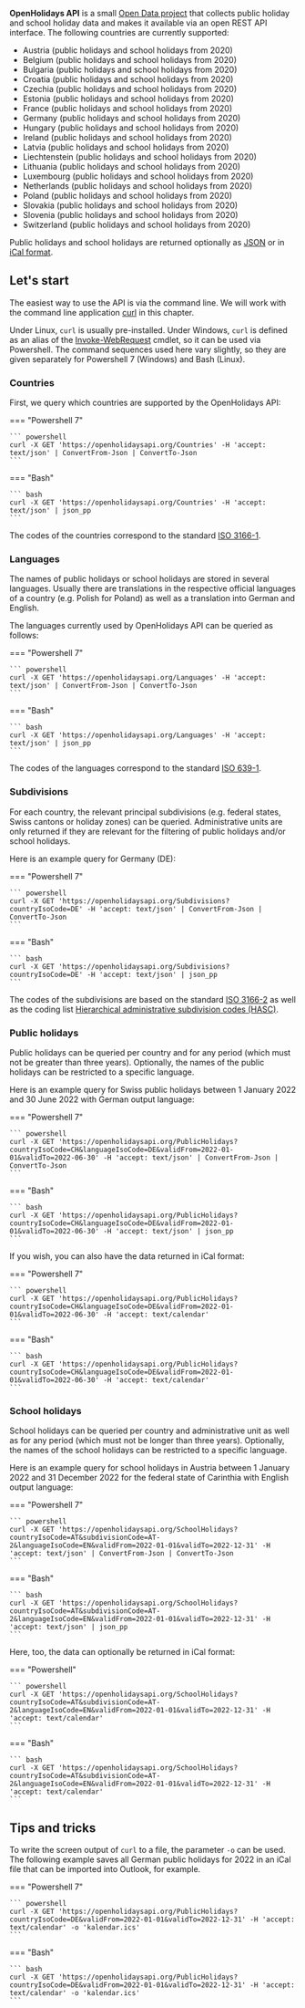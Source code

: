**OpenHolidays API** is a small [Open Data project](https://opendatahandbook.org/guide/en/what-is-open-data/) that collects public holiday and school holiday data and makes it available via an open REST API interface. The following countries are currently supported:

+ Austria (public holidays and school holidays from 2020)
+ Belgium (public holidays and school holidays from 2020)
+ Bulgaria (public holidays and school holidays from 2020)
+ Croatia (public holidays and school holidays from 2020)
+ Czechia (public holidays and school holidays from 2020)
+ Estonia (public holidays and school holidays from 2020)
+ France (public holidays and school holidays from 2020)
+ Germany (public holidays and school holidays from 2020)
+ Hungary (public holidays and school holidays from 2020)
+ Ireland (public holidays and school holidays from 2020)
+ Latvia (public holidays and school holidays from 2020)
+ Liechtenstein (public holidays and school holidays from 2020)
+ Lithuania (public holidays and school holidays from 2020)
+ Luxembourg (public holidays and school holidays from 2020)
+ Netherlands (public holidays and school holidays from 2020)
+ Poland (public holidays and school holidays from 2020)
+ Slovakia (public holidays and school holidays from 2020)
+ Slovenia (public holidays and school holidays from 2020)
+ Switzerland (public holidays and school holidays from 2020)

Public holidays and school holidays are returned optionally as [JSON](https://datatracker.ietf.org/doc/html/rfc7159) or in [iCal format](https://datatracker.ietf.org/doc/html/rfc5545).

## Let's start

The easiest way to use the API is via the command line. We will work with the command line application [curl](https://curl.se/) in this chapter. 

Under Linux, `curl` is usually pre-installed. Under Windows, `curl` is defined as an alias of the [Invoke-WebRequest](https://docs.microsoft.com/en-us/powershell/module/microsoft.powershell.utility/invoke-webrequest) cmdlet, so it can be used via Powershell. The command sequences used here vary slightly, so they are given separately for Powershell 7 (Windows) and Bash (Linux).

### Countries

First, we query which countries are supported by the OpenHolidays API:

=== "Powershell 7"

    ``` powershell
    curl -X GET 'https://openholidaysapi.org/Countries' -H 'accept: text/json' | ConvertFrom-Json | ConvertTo-Json
    ```

=== "Bash"

    ``` bash
    curl -X GET 'https://openholidaysapi.org/Countries' -H 'accept: text/json' | json_pp
    ```

The codes of the countries correspond to the standard [ISO 3166-1](https://www.iso.org/iso-3166-country-codes.html).

### Languages

The names of public holidays or school holidays are stored in several languages. Usually there are translations in the respective official languages of a country (e.g. Polish for Poland) as well as a translation into German and English. 

The languages currently used by OpenHolidays API can be queried as follows: 

=== "Powershell 7"

    ``` powershell
    curl -X GET 'https://openholidaysapi.org/Languages' -H 'accept: text/json' | ConvertFrom-Json | ConvertTo-Json
    ```

=== "Bash"

    ``` bash
    curl -X GET 'https://openholidaysapi.org/Languages' -H 'accept: text/json' | json_pp
    ```

The codes of the languages correspond to the standard [ISO 639-1](https://www.iso.org/iso-639-language-codes.html).

### Subdivisions

For each country, the relevant principal subdivisions (e.g. federal states, Swiss cantons or holiday zones) can be queried. Administrative units are only returned if they are relevant for the filtering of public holidays and/or school holidays.

Here is an example query for Germany (DE): 

=== "Powershell 7"

    ``` powershell
    curl -X GET 'https://openholidaysapi.org/Subdivisions?countryIsoCode=DE' -H 'accept: text/json' | ConvertFrom-Json | ConvertTo-Json
    ```

=== "Bash"

    ``` bash
    curl -X GET 'https://openholidaysapi.org/Subdivisions?countryIsoCode=DE' -H 'accept: text/json' | json_pp
    ```

The codes of the subdivisions are based on the standard [ISO 3166-2](https://www.iso.org/iso-3166-country-codes.html) as well as the coding list [Hierarchical administrative subdivision codes (HASC)](http://www.statoids.com/ihasc.html).

### Public holidays

Public holidays can be queried per country and for any period (which must not be greater than three years). Optionally, the names of the public holidays can be restricted to a specific language. 

Here is an example query for Swiss public holidays between 1 January 2022 and 30 June 2022 with German output language: 

=== "Powershell 7"

    ``` powershell
    curl -X GET 'https://openholidaysapi.org/PublicHolidays?countryIsoCode=CH&languageIsoCode=DE&validFrom=2022-01-01&validTo=2022-06-30' -H 'accept: text/json' | ConvertFrom-Json | ConvertTo-Json
    ```

=== "Bash"

    ``` bash
    curl -X GET 'https://openholidaysapi.org/PublicHolidays?countryIsoCode=CH&languageIsoCode=DE&validFrom=2022-01-01&validTo=2022-06-30' -H 'accept: text/json' | json_pp
    ```

If you wish, you can also have the data returned in iCal format:

=== "Powershell 7"

    ``` powershell
    curl -X GET 'https://openholidaysapi.org/PublicHolidays?countryIsoCode=CH&languageIsoCode=DE&validFrom=2022-01-01&validTo=2022-06-30' -H 'accept: text/calendar'
    ```

=== "Bash"

    ``` bash
    curl -X GET 'https://openholidaysapi.org/PublicHolidays?countryIsoCode=CH&languageIsoCode=DE&validFrom=2022-01-01&validTo=2022-06-30' -H 'accept: text/calendar'
    ```

### School holidays

School holidays can be queried per country and administrative unit as well as for any period (which must not be longer than three years). Optionally, the names of the school holidays can be restricted to a specific language. 

Here is an example query for school holidays in Austria between 1 January 2022 and 31 December 2022 for the federal state of Carinthia with English output language: 

=== "Powershell 7"

    ``` powershell
    curl -X GET 'https://openholidaysapi.org/SchoolHolidays?countryIsoCode=AT&subdivisionCode=AT-2&languageIsoCode=EN&validFrom=2022-01-01&validTo=2022-12-31' -H 'accept: text/json' | ConvertFrom-Json | ConvertTo-Json
    ```

=== "Bash"

    ``` bash
    curl -X GET 'https://openholidaysapi.org/SchoolHolidays?countryIsoCode=AT&subdivisionCode=AT-2&languageIsoCode=EN&validFrom=2022-01-01&validTo=2022-12-31' -H 'accept: text/json' | json_pp
    ```

Here, too, the data can optionally be returned in iCal format:

=== "Powershell"

    ``` powershell
    curl -X GET 'https://openholidaysapi.org/SchoolHolidays?countryIsoCode=AT&subdivisionCode=AT-2&languageIsoCode=EN&validFrom=2022-01-01&validTo=2022-12-31' -H 'accept: text/calendar'
    ```

=== "Bash"

    ``` bash
    curl -X GET 'https://openholidaysapi.org/SchoolHolidays?countryIsoCode=AT&subdivisionCode=AT-2&languageIsoCode=EN&validFrom=2022-01-01&validTo=2022-12-31' -H 'accept: text/calendar'
    ```

## Tips and tricks

To write the screen output of `curl` to a file, the parameter `-o` can be used. The following example saves all German public holidays for 2022 in an iCal file that can be imported into Outlook, for example.

=== "Powershell 7"

    ``` powershell
    curl -X GET 'https://openholidaysapi.org/PublicHolidays?countryIsoCode=DE&validFrom=2022-01-01&validTo=2022-12-31' -H 'accept: text/calendar' -o 'kalendar.ics'
    ```

=== "Bash"

    ``` bash
    curl -X GET 'https://openholidaysapi.org/PublicHolidays?countryIsoCode=DE&validFrom=2022-01-01&validTo=2022-12-31' -H 'accept: text/calendar' -o 'kalendar.ics'
    ```
